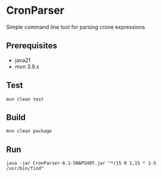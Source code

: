 # CronParser
 Simple command line tool for parsing crone expressions
## Prerequisites
* java21
* mvn 3.9.x
## Test
`mvn clean test`
## Build 
`mvn clean package`
## Run
`java -jar CronParser-0.1-SNAPSHOT.jar "*/15 0 1,15 * 1-5 /usr/bin/find"`